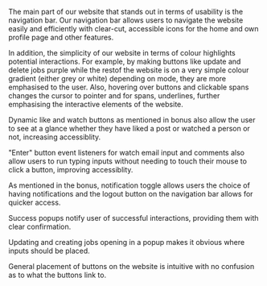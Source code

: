 The main part of our website that stands out in terms of usability is the
navigation bar. Our navigation bar allows users to navigate the website easily
and efficiently with clear-cut, accessible icons for the home and own profile page
and other features.

In addition, the simplicity of our website in terms of colour highlights
potential interactions. For example, by making buttons like update and delete jobs
purple while the restof the website is on a very simple colour gradient 
(either grey or white) depending on mode, they are more emphasised to the user.
Also, hovering over buttons and clickable spans changes the cursor to pointer and
for spans, underlines, further emphasising the interactive elements of the website.

Dynamic like and watch buttons as mentioned in bonus also allow the user
to see at a glance whether they have liked a post or watched a person or not,
increasing accessiblity.

"Enter" button event listeners for watch email input and comments also allow
users to run typing inputs without needing to touch their mouse to click a button,
improving accessiblity.

As mentioned in the bonus, notification toggle allows users the choice of 
having notifications and the logout button on the navigation bar allows for 
quicker access. 

Success popups notify user of successful interactions, providing them with
clear confirmation.

Updating and creating jobs opening in a popup makes it obvious where inputs
should be placed.

General placement of buttons on the website is intuitive with no confusion
as to what the buttons link to.

